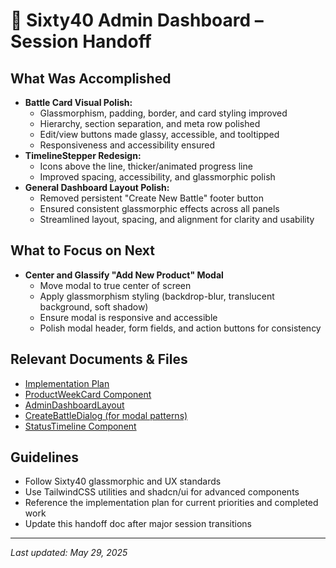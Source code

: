 # 📝 Sixty40 Admin Dashboard – Session Handoff

## What Was Accomplished
- **Battle Card Visual Polish:**
  - Glassmorphism, padding, border, and card styling improved
  - Hierarchy, section separation, and meta row polished
  - Edit/view buttons made glassy, accessible, and tooltipped
  - Responsiveness and accessibility ensured
- **TimelineStepper Redesign:**
  - Icons above the line, thicker/animated progress line
  - Improved spacing, accessibility, and glassmorphic polish
- **General Dashboard Layout Polish:**
  - Removed persistent "Create New Battle" footer button
  - Ensured consistent glassmorphic effects across all panels
  - Streamlined layout, spacing, and alignment for clarity and usability

## What to Focus on Next
- **Center and Glassify "Add New Product" Modal**
  - Move modal to true center of screen
  - Apply glassmorphism styling (backdrop-blur, translucent background, soft shadow)
  - Ensure modal is responsive and accessible
  - Polish modal header, form fields, and action buttons for consistency

## Relevant Documents & Files
- [Implementation Plan](./IMPLEMENTATION_PLAN.md)
- [ProductWeekCard Component](../components/admin/dashboard/ProductWeekCard.tsx)
- [AdminDashboardLayout](../components/admin/dashboard/AdminDashboardLayout.tsx)
- [CreateBattleDialog (for modal patterns)](../components/admin/dashboard/CreateBattleDialog.tsx)
- [StatusTimeline Component](../components/admin/panels/StatusTimeline.tsx)

## Guidelines
- Follow Sixty40 glassmorphic and UX standards
- Use TailwindCSS utilities and shadcn/ui for advanced components
- Reference the implementation plan for current priorities and completed work
- Update this handoff doc after major session transitions

---
_Last updated: May 29, 2025_ 